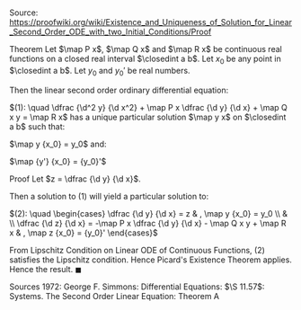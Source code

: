 # 

Source: https://proofwiki.org/wiki/Existence_and_Uniqueness_of_Solution_for_Linear_Second_Order_ODE_with_two_Initial_Conditions/Proof

Theorem
Let $\map P x$, $\map Q x$ and $\map R x$ be continuous real functions on a closed real interval $\closedint a b$.
Let $x_0$ be any point in $\closedint a b$.
Let $y_0$ and ${y_0}'$ be real numbers.

Then the linear second order ordinary differential equation:

$(1): \quad \dfrac {\d^2 y} {\d x^2} + \map P x \dfrac {\d y} {\d x} + \map Q x y = \map R x$
has a unique particular solution $\map y x$ on $\closedint a b$ such that:

$\map y {x_0} = y_0$
and:

$\map {y'} {x_0} = {y_0}'$


Proof
Let $z = \dfrac {\d y} {\d x}$.

Then a solution to $(1)$ will yield a particular solution to:

$(2): \quad \begin{cases}
\dfrac {\d y} {\d x} = z & , \map y {x_0} = y_0 \\
& \\
\dfrac {\d z} {\d x} = -\map P x \dfrac {\d y} {\d x} - \map Q x y + \map R x & , \map z {x_0} = {y_0}'
\end{cases}$

From Lipschitz Condition on Linear ODE of Continuous Functions, $(2)$ satisfies the Lipschitz condition.
Hence Picard's Existence Theorem applies.
Hence the result.
$\blacksquare$


Sources
1972: George F. Simmons: Differential Equations: $\S 11.57$: Systems. The Second Order Linear Equation: Theorem $\text{A}$




